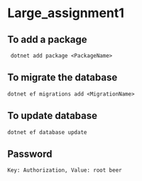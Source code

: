 # Large_assignment1

## To add a package
``` dotnet add package <PackageName>``` 

## To migrate the database
``` dotnet ef migrations add <MigrationName> ```

## To update database
``` dotnet ef database update ```

## Password
```Key: Authorization, Value: root beer```

